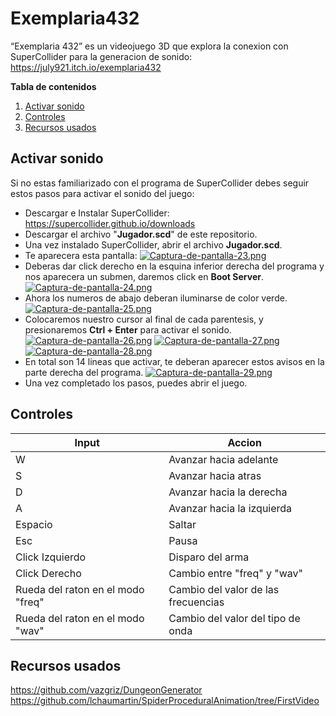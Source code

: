 # Exemplaria432
“Exemplaria 432” es un videojuego 3D que explora la conexion con SuperCollider para la generacion de sonido:
https://july921.itch.io/exemplaria432

**Tabla de contenidos**
1. [Activar sonido](#Activarsonido)
2. [Controles](#Controles)
3. [Recursos usados](#Recursosusados)

## Activar sonido

Si no estas familiarizado con el programa de SuperCollider debes seguir estos pasos para activar el sonido del juego:
- Descargar e Instalar SuperCollider: https://supercollider.github.io/downloads
- Descargar el archivo "__Jugador.scd__" de este repositorio.
- Una vez instalado SuperCollider, abrir el archivo __Jugador.scd__.
- Te aparecera esta pantalla:
[![Captura-de-pantalla-23.png](https://i.postimg.cc/25hs9CyC/Captura-de-pantalla-23.png)](https://postimg.cc/HJWvVDbN)
- Deberas dar click derecho en la esquina inferior derecha del programa y nos aparecera un submen, daremos click en __Boot Server__.
[![Captura-de-pantalla-24.png](https://i.postimg.cc/3JMYBfnj/Captura-de-pantalla-24.png)](https://postimg.cc/rz9Byj6z)
- Ahora los numeros de abajo deberan iluminarse de color verde.
[![Captura-de-pantalla-25.png](https://i.postimg.cc/C1QLSFG9/Captura-de-pantalla-25.png)](https://postimg.cc/xJLSPVFP)
- Colocaremos nuestro cursor al final de cada parentesis, y presionaremos __Ctrl + Enter__ para activar el sonido.
[![Captura-de-pantalla-26.png](https://i.postimg.cc/7PCTbLBB/Captura-de-pantalla-26.png)](https://postimg.cc/23D5KCNv)
[![Captura-de-pantalla-27.png](https://i.postimg.cc/1zj3ZGZy/Captura-de-pantalla-27.png)](https://postimg.cc/NyRc6rMn)
[![Captura-de-pantalla-28.png](https://i.postimg.cc/6q6jLvyG/Captura-de-pantalla-28.png)](https://postimg.cc/k6Zv7DNn)
- En total son 14 lineas que activar, te deberan aparecer estos avisos en la parte derecha del programa.
[![Captura-de-pantalla-29.png](https://i.postimg.cc/g0n6Rkzk/Captura-de-pantalla-29.png)](https://postimg.cc/xkVCVQNW)
- Una vez completado los pasos, puedes abrir el juego.

## Controles
Input  | Accion
------------- | -------------
W  | Avanzar hacia adelante
S  | Avanzar hacia atras
D  | Avanzar hacia la derecha
A  | Avanzar hacia la izquierda
Espacio | Saltar
Esc | Pausa
Click Izquierdo | Disparo del arma 
Click Derecho | Cambio entre "freq" y "wav"
Rueda del raton en el modo "freq" | Cambio del valor de las frecuencias
Rueda del raton en el modo "wav" | Cambio del valor del tipo de onda

## Recursos usados
https://github.com/vazgriz/DungeonGenerator
https://github.com/lchaumartin/SpiderProceduralAnimation/tree/FirstVideo
